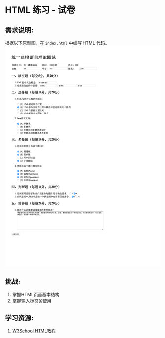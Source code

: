 # HTML 练习 - 试卷
## 需求说明:

根据以下原型图，在 `index.html` 中编写 HTML 代码。
![](./mockup.png)

## 挑战:

1. 掌握HTML页面基本结构
2. 掌握输入标签的使用

## 学习资源:

1. [W3School HTML教程](http://www.w3school.com.cn/html/index.asp)

